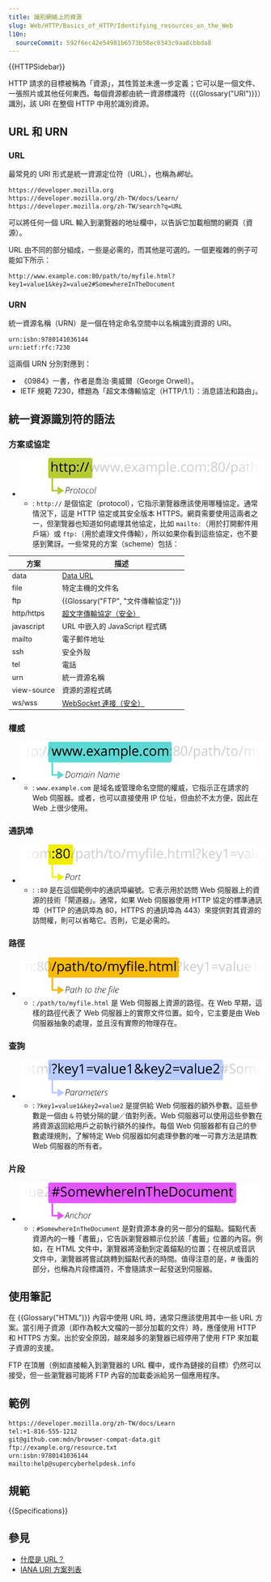 ```yaml
---
title: 識別網絡上的資源
slug: Web/HTTP/Basics_of_HTTP/Identifying_resources_on_the_Web
l10n:
  sourceCommit: 592f6ec42e54981b6573b58ec0343c9aa8cbbda8
---
```


{{HTTPSidebar}}

HTTP 請求的目標被稱為「資源」，其性質並未進一步定義；它可以是一個文件、一張照片或其他任何東西。每個資源都由統一資源標識符（{{Glossary("URI")}}）識別，該 URI 在整個 HTTP 中用於識別資源。

## URL 和 URN

### URL

最常見的 URI 形式是統一資源定位符（URL），也稱為*網址*。

```url
https://developer.mozilla.org
https://developer.mozilla.org/zh-TW/docs/Learn/
https://developer.mozilla.org/zh-TW/search?q=URL
```

可以將任何一個 URL 輸入到瀏覽器的地址欄中，以告訴它加載相關的網頁（資源）。

URL 由不同的部分組成，一些是必需的，而其他是可選的。一個更複雜的例子可能如下所示：

```url
http://www.example.com:80/path/to/myfile.html?key1=value1&key2=value2#SomewhereInTheDocument
```

### URN

統一資源名稱（URN）是一個在特定命名空間中以名稱識別資源的 URI。

```url
urn:isbn:9780141036144
urn:ietf:rfc:7230
```

這兩個 URN 分別對應到：

- 《0984》一書，作者是喬治·奧威爾（George Orwell）。
- IETF 規範 7230，標題為「超文本傳輸協定（HTTP/1.1）：消息語法和路由」。

## 統一資源識別符的語法

### 方案或協定

- ![協定](mdn-url-protocol@x2.png)
  - : `http://` 是個協定（protocol），它指示瀏覽器應該使用哪種協定。通常情況下，這是 HTTP 協定或其安全版本 HTTPS。網頁需要使用這兩者之一，但瀏覽器也知道如何處理其他協定，比如 `mailto:`（用於打開郵件用戶端）或 `ftp:`（用於處理文件傳輸），所以如果你看到這些協定，也不要感到驚訝。一些常見的方案（scheme）包括：

| 方案        | 描述                                                         |
| ----------- | ------------------------------------------------------------ |
| data        | [Data URL](/zh-TW/docs/Web/HTTP/Basics_of_HTTP/Data_URLs)    |
| file        | 特定主機的文件名                                             |
| ftp         | {{Glossary("FTP", "文件傳輸協定")}}                           |
| http/https  | [超文字傳輸協定（安全）](/zh-TW/docs/Glossary/HTTP)          |
| javascript  | URL 中嵌入的 JavaScript 程式碼                               |
| mailto      | 電子郵件地址                                                 |
| ssh         | 安全外殼                                                     |
| tel         | 電話                                                         |
| urn         | 統一資源名稱                                                 |
| view-source | 資源的源程式碼                                               |
| ws/wss      | [WebSocket 連接（安全）](/zh-TW/docs/Web/API/WebSockets_API) |

### 權威

- ![域名](mdn-url-domain@x2.png)
  - : `www.example.com` 是域名或管理命名空間的權威，它指示正在請求的 Web 伺服器。或者，也可以直接使用 IP 位址，但由於不太方便，因此在 Web 上很少使用。

### 通訊埠

- ![通訊埠](mdn-url-port@x2.png)
  - : `:80` 是在這個範例中的通訊埠編號。它表示用於訪問 Web 伺服器上的資源的技術「閘道器」。通常，如果 Web 伺服器使用 HTTP 協定的標準通訊埠（HTTP 的通訊埠為 80，HTTPS 的通訊埠為 443）來提供對其資源的訪問權，則可以省略它。否則，它是必需的。

### 路徑

- ![文件路徑](mdn-url-path@x2.png)
  - : `/path/to/myfile.html` 是 Web 伺服器上資源的路徑。在 Web 早期，這樣的路徑代表了 Web 伺服器上的實際文件位置。如今，它主要是由 Web 伺服器抽象的處理，並且沒有實際的物理存在。

### 查詢

- ![參數](mdn-url-parameters@x2.png)
  - : `?key1=value1&key2=value2` 是提供給 Web 伺服器的額外參數。這些參數是一個由 `&` 符號分隔的鍵／值對列表。Web 伺服器可以使用這些參數在將資源返回給用戶之前執行額外的操作。每個 Web 伺服器都有自己的參數處理規則，了解特定 Web 伺服器如何處理參數的唯一可靠方法是請教 Web 伺服器的所有者。

### 片段

- ![錨點](mdn-url-anchor@x2.png)
  - : `#SomewhereInTheDocument` 是對資源本身的另一部分的錨點。錨點代表資源內的一種「書籤」，它告訴瀏覽器顯示位於該「書籤」位置的內容。例如，在 HTML 文件中，瀏覽器將滾動到定義錨點的位置；在視訊或音訊	文件中，瀏覽器將嘗試跳轉到錨點代表的時間。值得注意的是，# 後面的部分，也稱為片段標識符，不會隨請求一起發送到伺服器。

## 使用筆記

在 {{Glossary("HTML")}} 內容中使用 URL 時，通常只應該使用其中一些 URL 方案。當引用子資源（即作為較大文檔的一部分加載的文件）時，應僅使用 HTTP 和 HTTPS 方案。出於安全原因，越來越多的瀏覽器已經停用了使用 FTP 來加載子資源的支援。

FTP 在頂層（例如直接輸入到瀏覽器的 URL 欄中，或作為鏈接的目標）仍然可以接受，但一些瀏覽器可能將 FTP 內容的加載委派給另一個應用程序。

## 範例

```url
https://developer.mozilla.org/zh-TW/docs/Learn
tel:+1-816-555-1212
git@github.com:mdn/browser-compat-data.git
ftp://example.org/resource.txt
urn:isbn:9780141036144
mailto:help@supercyberhelpdesk.info
```

## 規範

{{Specifications}}

## 參見

- [什麼是 URL？](/zh-TW/docs/Learn/Common_questions/Web_mechanics/What_is_a_URL)
- [IANA URI 方案列表](https://www.iana.org/assignments/uri-schemes/uri-schemes.xhtml)
